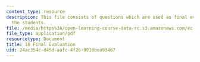 ```yaml
---
content_type: resource
description: This file consists of questions which are used as final evaluation of
  the students.
file: /media/https%3A/open-learning-course-data-rc.s3.amazonaws.com/ec-s02-water-jet-technologies-spring-2005/24ac354cd45daafc4f269010bea93467_MITEC_S02S05_10_finaleval.pdf
file_type: application/pdf
resourcetype: Document
title: 10 Final Evaluation
uid: 24ac354c-d45d-aafc-4f26-9010bea93467
---
```

